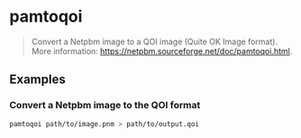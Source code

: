 # pamtoqoi

> Convert a Netpbm image to a QOI image (Quite OK Image format). More information: <https://netpbm.sourceforge.net/doc/pamtoqoi.html>.

## Examples

### Convert a Netpbm image to the QOI format

```bash
pamtoqoi path/to/image.pnm > path/to/output.qoi
```
